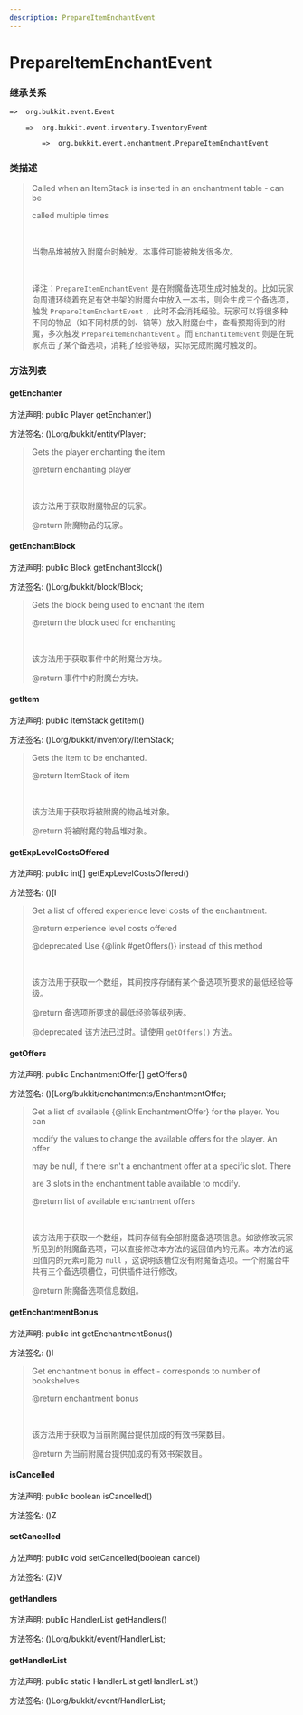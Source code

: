 ```yaml
---
description: PrepareItemEnchantEvent
---
```


# PrepareItemEnchantEvent

### 继承关系

    =>  org.bukkit.event.Event

        =>  org.bukkit.event.inventory.InventoryEvent

            =>  org.bukkit.event.enchantment.PrepareItemEnchantEvent

### 类描述

> Called when an ItemStack is inserted in an enchantment table - can be
> 
> called multiple times
> 
> <br>
> 
> 当物品堆被放入附魔台时触发。本事件可能被触发很多次。
> 
> <br>
> 
> 译注：`PrepareItemEnchantEvent` 是在附魔备选项生成时触发的。比如玩家向周遭环绕着充足有效书架的附魔台中放入一本书，则会生成三个备选项，触发 `PrepareItemEnchantEvent` ，此时不会消耗经验。玩家可以将很多种不同的物品（如不同材质的剑、镐等）放入附魔台中，查看预期得到的附魔，多次触发 `PrepareItemEnchantEvent` 。而 `EnchantItemEvent` 则是在玩家点击了某个备选项，消耗了经验等级，实际完成附魔时触发的。

### 方法列表

#### getEnchanter

方法声明: public Player getEnchanter()

方法签名: ()Lorg/bukkit/entity/Player;

> Gets the player enchanting the item
> 
> @return enchanting player
> 
> <br>
> 
> 该方法用于获取附魔物品的玩家。
> 
> @return 附魔物品的玩家。

#### getEnchantBlock

方法声明: public Block getEnchantBlock()

方法签名: ()Lorg/bukkit/block/Block;

> Gets the block being used to enchant the item
> 
> @return the block used for enchanting
> 
> <br>
> 
> 该方法用于获取事件中的附魔台方块。
> 
> @return 事件中的附魔台方块。

#### getItem

方法声明: public ItemStack getItem()

方法签名: ()Lorg/bukkit/inventory/ItemStack;

> Gets the item to be enchanted.
> 
> @return ItemStack of item
> 
> <br>
> 
> 该方法用于获取将被附魔的物品堆对象。
> 
> @return 将被附魔的物品堆对象。

#### getExpLevelCostsOffered

方法声明: public int[] getExpLevelCostsOffered()

方法签名: ()[I

> Get a list of offered experience level costs of the enchantment.
> 
> @return experience level costs offered
> 
> @deprecated Use {@link #getOffers()} instead of this method
> 
> <br>
> 
> 该方法用于获取一个数组，其间按序存储有某个备选项所要求的最低经验等级。
> 
> @return 备选项所要求的最低经验等级列表。
> 
> @deprecated 该方法已过时。请使用 `getOffers()` 方法。

#### getOffers

方法声明: public EnchantmentOffer[] getOffers()

方法签名: ()[Lorg/bukkit/enchantments/EnchantmentOffer;

> Get a list of available {@link EnchantmentOffer} for the player. You can
> 
> modify the values to change the available offers for the player. An offer
> 
> may be null, if there isn't a enchantment offer at a specific slot. There
> 
> are 3 slots in the enchantment table available to modify.
> 
> @return list of available enchantment offers
> 
> <br>
> 
> 该方法用于获取一个数组，其间存储有全部附魔备选项信息。如欲修改玩家所见到的附魔备选项，可以直接修改本方法的返回值内的元素。本方法的返回值内的元素可能为 `null` ，这说明该槽位没有附魔备选项。一个附魔台中共有三个备选项槽位，可供插件进行修改。
> 
> @return 附魔备选项信息数组。

#### getEnchantmentBonus

方法声明: public int getEnchantmentBonus()

方法签名: ()I

> Get enchantment bonus in effect - corresponds to number of bookshelves
> 
> @return enchantment bonus
> 
> <br>
> 
> 该方法用于获取为当前附魔台提供加成的有效书架数目。
> 
> @return 为当前附魔台提供加成的有效书架数目。

#### isCancelled

方法声明: public boolean isCancelled()

方法签名: ()Z

#### setCancelled

方法声明: public void setCancelled(boolean cancel)

方法签名: (Z)V

#### getHandlers

方法声明: public HandlerList getHandlers()

方法签名: ()Lorg/bukkit/event/HandlerList;

#### getHandlerList

方法声明: public static HandlerList getHandlerList()

方法签名: ()Lorg/bukkit/event/HandlerList;